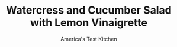 ---
layout: ../../layouts/MarkdownPostLayout.astro
title: Watercress and Cucumber Salad with Lemon Vinaigrette
author: America's Test Kitchen
pubDate: 2023-03-15
description: "Peppery watercress needs other strong flavors for balance."
image_url: https://res.cloudinary.com/hksqkdlah/image/upload/ar_1:1,c_fill,dpr_2.0,f_auto,fl_lossy.progressive.strip_profile,g_faces:auto,q_auto:low,w_344/21441_sfs-watercress-and-cucumber-salad-with-lemon-vinaigrette-12
tags: ["Side Dishes","Vegetables","Vegetarian"]
calories: 784
protein: 4
carbohydrates: 8
fats: 
fiber: 1
ingredients: ["1 , small shallot, minced","2 teaspoons, honey",", Salt and pepper","1/2 teaspoon, Dijon mustard","1/4 teaspoon, grated lemon zest plus 2 1/2 tablespoons juice","2 1/2 tablespoons, extra-virgin olive oil","8 ounces (8 cups), watercress","1 , seedless English cucumber, peeled, halved lengthwise, and sliced thin","6 , radishes, trimmed, each cut into 6 wedges","1/3 cup, shelled pistachios, toasted and chopped","1/4 cup coarsely chopped, fresh dill","2 ounces farmer's, cheese, crumbled (1/2 cup)"]
serves: 6
time: "20 minutes"
instructions: ["Whisk shallot, honey, 3/4 teaspoon salt, 1/2 teaspoon pepper, mustard, and lemon zest and juice together in large bowl. Whisking constantly, slowly drizzle in oil until incorporated.","Add watercress, cucumber, radishes, pistachios, and dill and toss to combine. Season with salt and pepper to taste. Transfer to platter and sprinkle with farmer’s cheese. Serve."]
nutrition: ["314 mg Potassium","100 mg Phosphorus","83 mg Calcium","25 mg Magnesium","276 mg Sodium","9 g Fat","5 g Monounsaturated","1 g Polyunsaturated","23 mg Vitamin C","3 mg Cholesterol","1 g Saturated","1 g Fiber","17 µg Folate (food)","4 g Sugars","102 µg Vitamin K","95 g Water","8 g Carbs","17 µg Folate equivalent (total)","4 g Protein","1 mg Vitamin E","71 µg Vitamin A","130 kcal Energy","1 g Sugars, added","784 calories"]
notes: "You can substitute crumbled goat cheese or feta for the farmer’s cheese."
---